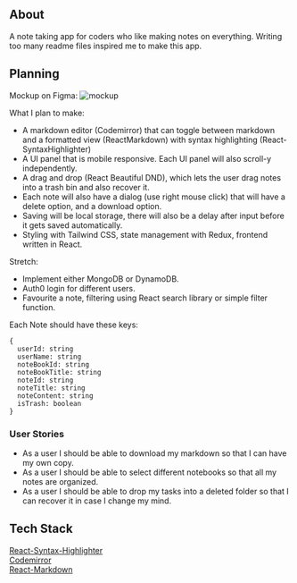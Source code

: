 ## About

A note taking app for coders who like making notes on everything. Writing too many readme files inspired me to make this app.

## Planning

Mockup on Figma:
![mockup](https://github.com/WebDevBernard/UnNamedProjectWIP/blob/main/docs/mockup.png?raw=true)

What I plan to make:

- A markdown editor (Codemirror) that can toggle between markdown and a formatted view (ReactMarkdown) with syntax highlighting (React-SyntaxHighlighter)
- A UI panel that is mobile responsive. Each UI panel will also scroll-y independently.
- A drag and drop (React Beautiful DND), which lets the user drag notes into a trash bin and also recover it.
- Each note will also have a dialog (use right mouse click) that will have a delete option, and a download option.
- Saving will be local storage, there will also be a delay after input before it gets saved automatically.
- Styling with Tailwind CSS, state management with Redux, frontend written in React.

Stretch:

- Implement either MongoDB or DynamoDB.
- Auth0 login for different users.
- Favourite a note, filtering using React search library or simple filter function.

Each Note should have these keys:

```
{
  userId: string
  userName: string
  noteBookId: string
  noteBookTitle: string
  noteId: string
  noteTitle: string
  noteContent: string
  isTrash: boolean
}

```

### User Stories

- As a user I should be able to download my markdown so that I can have my own copy.
- As a user I should be able to select different notebooks so that all my notes are organized.
- As a user I should be able to drop my tasks into a deleted folder so that I can recover it in case I change my mind.

## Tech Stack

[React-Syntax-Highlighter](https://github.com/react-syntax-highlighter/react-syntax-highlighter)<br/>
[Codemirror](https://github.com/uiwjs/react-codemirror)<br/>
[React-Markdown](https://github.com/uiwjs/react-markdown-preview)
